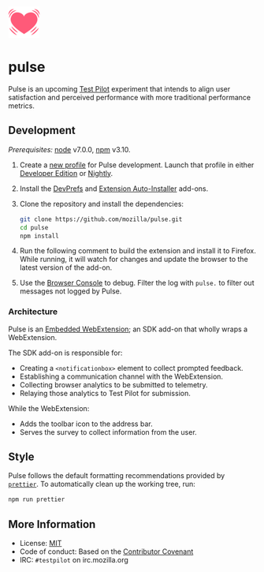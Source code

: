 ![Pulse icon](src/icons/pulse-64.png)


# pulse

Pulse is an upcoming [Test Pilot](https://testpilot.firefox.com) experiment that intends to align user satisfaction and perceived performance with more traditional performance metrics.


## Development

*Prerequisites:* [node](https://docs.npmjs.com/cli/install) v7.0.0, [npm](https://nodejs.org/download/) v3.10.

1. Create a [new profile](https://developer.mozilla.org/Firefox/Multiple_profiles) for Pulse development. Launch that profile in either [Developer Edition](https://www.mozilla.org/firefox/developer/) or [Nightly](https://www.mozilla.org/firefox/channel/desktop#nightly).
1. Install the [DevPrefs](https://addons.mozilla.org/firefox/addon/devprefs/) and [Extension Auto-Installer](https://addons.mozilla.org/firefox/addon/autoinstaller/) add-ons.
1. Clone the repository and install the dependencies:

    ```sh
    git clone https://github.com/mozilla/pulse.git
    cd pulse
    npm install
    ```
 
1. Run the following comment to build the extension and install it to Firefox. While running, it will watch for changes and update the browser to the latest version of the add-on.
1. Use the [Browser Console](https://developer.mozilla.org/docs/Tools/Browser_Console) to debug. Filter the log with `pulse.` to filter out messages not logged by Pulse.


### Architecture

Pulse is an [Embedded WebExtension](https://developer.mozilla.org/Add-ons/WebExtensions/Embedded_WebExtensions); an SDK add-on that wholly wraps a WebExtension.

The SDK add-on is responsible for:

- Creating a `<notificationbox>` element to collect prompted feedback.
- Establishing a communication channel with the WebExtension.
- Collecting browser analytics to be submitted to telemetry.
- Relaying those analytics to Test Pilot for submission.

While the WebExtension:

- Adds the toolbar icon to the address bar.
- Serves the survey to collect information from the user.


## Style

Pulse follows the default formatting recommendations provided by [`prettier`](https://github.com/jlongster/prettier). To automatically clean up the working tree, run:

```sh
npm run prettier
```


## More Information

- License: [MIT](license.md)
- Code of conduct: Based on the [Contributor Covenant](code_of_conduct.md)
- IRC: `#testpilot` on irc.mozilla.org
